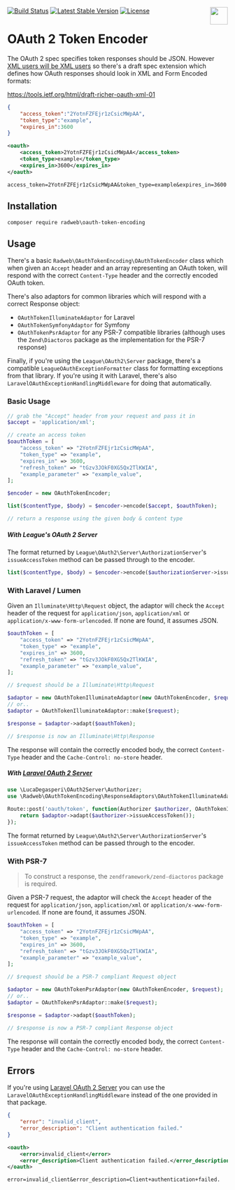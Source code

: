 [<img src="http://i.imgur.com/Qslhr5z.png" align="right" height="40">](https://radweb.co.uk)

[![Build Status](https://api.travis-ci.org/Radweb/OAuthTokenEncoding.svg)](https://travis-ci.org/Radweb/OAuthTokenEncoding) [![Latest Stable Version](https://poser.pugx.org/radweb/oauth-token-encoding/v/stable)](https://packagist.org/packages/radweb/oauth-token-encoding) [![License](https://poser.pugx.org/radweb/oauth-token-encoding/license)](https://packagist.org/packages/radweb/oauth-token-encoding)

# OAuth 2 Token Encoder

The OAuth 2 spec specifies token responses should be JSON. However [XML users will be XML users](https://twitter.com/DanHarper7/status/514822464673951744) so there's a draft spec extension which defines how OAuth responses should look in XML and Form Encoded formats:

https://tools.ietf.org/html/draft-richer-oauth-xml-01

```json
{
	"access_token":"2YotnFZFEjr1zCsicMWpAA",
	"token_type":"example",
	"expires_in":3600
}
```

```xml
<oauth>
	<access_token>2YotnFZFEjr1zCsicMWpAA</access_token>
	<token_type>example</token_type>
	<expires_in>3600</expires_in>
</oauth>
```

```
access_token=2YotnFZFEjr1zCsicMWpAA&token_type=example&expires_in=3600
```

## Installation

```
composer require radweb\oauth-token-encoding
```

## Usage

There's a basic `Radweb\OAuthTokenEncoding\OAuthTokenEncoder` class which when given an `Accept` header and an array representing an OAuth token, will respond with the correct `Content-Type` header and the correctly encoded OAuth token.

There's also adaptors for common libraries which will respond with a correct Response object:

* `OAuthTokenIlluminateAdaptor` for Laravel
* `OAuthTokenSymfonyAdaptor` for Symfony
* `OAuthTokenPsrAdaptor` for any PSR-7 compatible libraries (although uses the `Zend\Diactoros` package as the implementation for the PSR-7 response)

Finally, if you're using the `League\OAuth2\Server` package, there's a compatible `LeagueOAuthExceptionFormatter` class for formatting exceptions from that library. If you're using it with Laravel, there's also `LaravelOAuthExceptionHandlingMiddleware` for doing that automatically.

### Basic Usage

```php
// grab the "Accept" header from your request and pass it in
$accept = 'application/xml';

// create an access token
$oauthToken = [
	"access_token" => "2YotnFZFEjr1zCsicMWpAA",
	"token_type" => "example",
	"expires_in" => 3600,
	"refresh_token" => "tGzv3JOkF0XG5Qx2TlKWIA",
	"example_parameter" => "example_value",
];

$encoder = new OAuthTokenEncoder;

list($contentType, $body) = $encoder->encode($accept, $oauthToken);

// return a response using the given body & content type
```

##### With League's OAuth 2 Server

The format returned by `League\OAuth2\Server\AuthorizationServer`'s `issueAccessToken` method can be passed through to the encoder.

```php
list($contentType, $body) = $encoder->encode($authorizationServer->issueAccessToken());
```

### With Laravel / Lumen

Given an `Illuminate\Http\Request` object, the adaptor will check the `Accept` header of the request for `application/json`, `application/xml` or `application/x-www-form-urlencoded`. If none are found, it assumes JSON.

```php
$oauthToken = [
	"access_token" => "2YotnFZFEjr1zCsicMWpAA",
	"token_type" => "example",
	"expires_in" => 3600,
	"refresh_token" => "tGzv3JOkF0XG5Qx2TlKWIA",
	"example_parameter" => "example_value",
];

// $request should be a Illuminate\Http\Request

$adaptor = new OAuthTokenIlluminateAdaptor(new OAuthTokenEncoder, $request);
// or..
$adaptor = OAuthTokenIlluminateAdaptor::make($request);

$response = $adaptor->adapt($oauthToken);

// $response is now an Illuminate\Http\Response
```

The response will contain the correctly encoded body, the correct `Content-Type` header and the `Cache-Control: no-store` header.

##### With [Laravel OAuth 2 Server](https://github.com/lucadegasperi/oauth2-server-laravel)

```php
use \LucaDegasperi\OAuth2Server\Authorizer;
use \Radweb\OAuthTokenEncoding\ResponseAdaptors\OAuthTokenIlluminateAdaptor;

Route::post('oauth/token', function(Authorizer $authorizer, OAuthTokenIlluminateAdaptor $adaptor) {
	return $adaptor->adapt($authorizer->issueAccessToken());
});
```

The format returned by `League\OAuth2\Server\AuthorizationServer`'s `issueAccessToken` method can be passed through to the encoder.

### With PSR-7

> To construct a response, the `zendframework/zend-diactoros` package is required.

Given a PSR-7 request, the adaptor will check the `Accept` header of the request for `application/json`, `application/xml` or `application/x-www-form-urlencoded`. If none are found, it assumes JSON.

```php
$oauthToken = [
	"access_token" => "2YotnFZFEjr1zCsicMWpAA",
	"token_type" => "example",
	"expires_in" => 3600,
	"refresh_token" => "tGzv3JOkF0XG5Qx2TlKWIA",
	"example_parameter" => "example_value",
];

// $request should be a PSR-7 compliant Request object

$adaptor = new OAuthTokenPsrAdaptor(new OAuthTokenEncoder, $request);
// or..
$adaptor = OAuthTokenPsrAdaptor::make($request);

$response = $adaptor->adapt($oauthToken);

// $response is now a PSR-7 compliant Response object
```

The response will contain the correctly encoded body, the correct `Content-Type` header and the `Cache-Control: no-store` header.

## Errors

If you're using [Laravel OAuth 2 Server](https://github.com/lucadegasperi/oauth2-server-laravel) you can use the `LaravelOAuthExceptionHandlingMiddleware` instead of the one provided in that package.

```json
{
	"error": "invalid_client",
	"error_description": "Client authentication failed."
}
```

```xml
<oauth>
	<error>invalid_client</error>
	<error_description>Client authentication failed.</error_description>
</oauth>
```

```
error=invalid_client&error_description=Client+authentication+failed.
```
